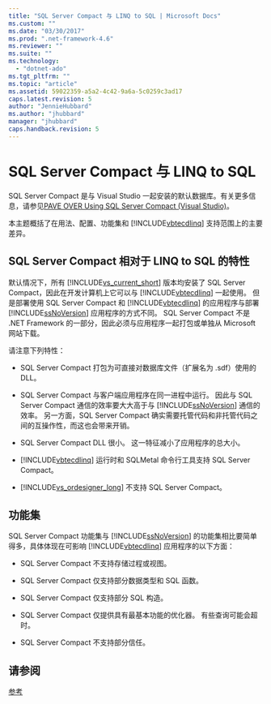 ```yaml
---
title: "SQL Server Compact 与 LINQ to SQL | Microsoft Docs"
ms.custom: ""
ms.date: "03/30/2017"
ms.prod: ".net-framework-4.6"
ms.reviewer: ""
ms.suite: ""
ms.technology: 
  - "dotnet-ado"
ms.tgt_pltfrm: ""
ms.topic: "article"
ms.assetid: 59022359-a5a2-4c42-9a6a-5c0259c3ad17
caps.latest.revision: 5
author: "JennieHubbard"
ms.author: "jhubbard"
manager: "jhubbard"
caps.handback.revision: 5
---
```

# SQL Server Compact 与 LINQ to SQL
SQL Server Compact 是与 Visual Studio 一起安装的默认数据库。有关更多信息，请参见[PAVE OVER Using SQL Server Compact \(Visual Studio\)](http://msdn.microsoft.com/zh-cn/13320dd1-94e5-4077-bf76-8df253695ccc)。  
  
 本主题概括了在用法、配置、功能集和 [!INCLUDE[vbtecdlinq](../../../../../../includes/vbtecdlinq-md.md)] 支持范围上的主要差异。  
  
## SQL Server Compact 相对于 LINQ to SQL 的特性  
 默认情况下，所有 [!INCLUDE[vs_current_short](../../../../../../includes/vs-current-short-md.md)] 版本均安装了 SQL Server Compact，因此在开发计算机上它可以与 [!INCLUDE[vbtecdlinq](../../../../../../includes/vbtecdlinq-md.md)] 一起使用。  但是部署使用 SQL Server Compact 和 [!INCLUDE[vbtecdlinq](../../../../../../includes/vbtecdlinq-md.md)] 的应用程序与部署 [!INCLUDE[ssNoVersion](../../../../../../includes/ssnoversion-md.md)] 应用程序的方式不同。  SQL Server Compact 不是 .NET Framework 的一部分，因此必须与应用程序一起打包或单独从 Microsoft 网站下载。  
  
 请注意下列特性：  
  
-   SQL Server Compact 打包为可直接对数据库文件（扩展名为 .sdf）使用的 DLL。  
  
-   SQL Server Compact 与客户端应用程序在同一进程中运行。  因此与 SQL Server Compact 通信的效率要大大高于与 [!INCLUDE[ssNoVersion](../../../../../../includes/ssnoversion-md.md)] 通信的效率。  另一方面，SQL Server Compact 确实需要托管代码和非托管代码之间的互操作性，而这也会带来开销。  
  
-   SQL Server Compact DLL 很小。  这一特征减小了应用程序的总大小。  
  
-   [!INCLUDE[vbtecdlinq](../../../../../../includes/vbtecdlinq-md.md)] 运行时和 SQLMetal 命令行工具支持 SQL Server Compact。  
  
-   [!INCLUDE[vs_ordesigner_long](../../../../../../includes/vs-ordesigner-long-md.md)] 不支持 SQL Server Compact。  
  
## 功能集  
 SQL Server Compact 功能集与 [!INCLUDE[ssNoVersion](../../../../../../includes/ssnoversion-md.md)] 的功能集相比要简单得多，具体体现在可影响 [!INCLUDE[vbtecdlinq](../../../../../../includes/vbtecdlinq-md.md)] 应用程序的以下方面：  
  
-   SQL Server Compact 不支持存储过程或视图。  
  
-   SQL Server Compact 仅支持部分数据类型和 SQL 函数。  
  
-   SQL Server Compact 仅支持部分 SQL 构造。  
  
-   SQL Server Compact 仅提供具有最基本功能的优化器。  有些查询可能会超时。  
  
-   SQL Server Compact 不支持部分信任。  
  
## 请参阅  
 [参考](../../../../../../docs/framework/data/adonet/sql/linq/reference.md)